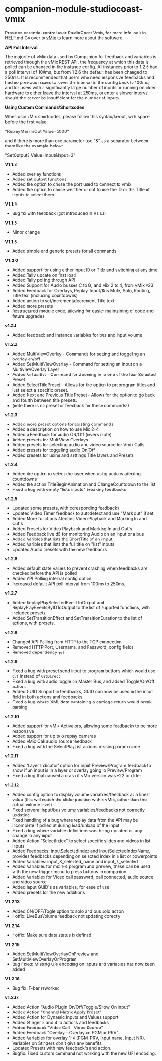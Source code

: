 # companion-module-studiocoast-vmix

Provides essential control over StudioCoast Vmix, for more info look in HELP.md
Go over to [vMix](https://www.vmix.com/) to learn more about the software.

**API Poll Interval**

The majority of vMix data used by Companion for feedback and variables is retrieved through the vMix REST API, the frequency at which this data is polled can be changed in the instance config. All instances prior to 1.2.6 had a poll interval of 100ms, but from 1.2.6 the default has been changed to 250ms. It is recommended that users who need responsive feedbacks and had no previous issues to lower the interval in the config back to 100ms, and for users with a significantly large number of inputs or running on older hardware to either leave the interval at 250ms, or enter a slower interval should the server be insufficient for the number of inputs.

**Using Custom Commands/Shortcodes**

When usin vMix shortcodes, please follow this syntax/layout, with space before the first value:

"ReplayMarkInOut Value=5000"

and if there is more than one parameter use "&" as a separator between them like the example below:

"SetOutput2 Value=Input&Input=3"

**V1.1.3**
* Added overlay functions
* Added set output functions
* Added the option to chose the port used to connect to vmix
* Added the option to chose weather or not to use the ID or the Title of inputs to select them

**V1.1.4**
* Bug fix with feedback (got introduced in V1.1.3)

**V1.1.5**
* Minor change

**V1.1.6**
* Added simple and generic presets for all commands

**V1.2.0**
* Added support for using either input ID or Title and switching at any time
* Added Tally update on first load
* Added Tally polling through API
* Added Support for Audio busses C to G, and Mix 2 to 4, from vMix v23
* Added Feedback for Overlays, Replay, Input/Bus Mute, Solo, Routing, Title text (including countdowns)
* Added action to set/increment/decrement Title text
* Added more presets
* Restructured module code, allowing for easier maintaining of code and future upgrades

**v1.2.1**
* Added feedback and instance variables for bus and input volume

**v1.2.2**
* Added MultiViewOverlay - Commands for setting and toggeling an overlay on/off
* Added SetMultiViewOverlay - Command for setting an Input on a MultiviewOverlay Layer
* Added VirtualSet - Command for Zooming in to one of the four Selected Preset
* Added SelectTitlePreset - Allows for the option to preprogram titles and just select a specific preset.
* Added Next and Previous Title Preset - Allows for the option to go back and fourth between title presets. 
* (note there is no preset or feedback for these commands!)

**v1.2.3**
* Added more preset options for existing commands
* Added a description on how to use Mix 2-4
* Added a Feedback for audio ON/Off (invers mute)
* Added presets for MultiView Overlays
* Added presets for selecting audio and video source for Vmix Calls
* Added presets for toggeling audio On/Off
* Added presets for using and settings Title layers and Presets

**v1.2.4**
* Added the option to select the layer when using actions afecting countdowns
* Added the action TitleBeginAnimation and ChangeCountdown to the list
* Fixed a bug with empty "lists inputs" breaking feedbacks

**v1.2.5**
* Updated some presets, with coresponding feedbacks
* Updated Video Timer feedback to autodetect and use "Mark out" if set
* Added More functions Afecting Video Playback and Marking In and Out's
* Added Presets for Video Playback and Marking In and Out's
* Added Feedback live dB for monitoring Audio on an input or a bus
* Added Varibles that lists the ShortTitle of an imput
* Added Varibles that lists the full title on "list" inputs 
* Updated Audio presets with the new feedbacks

**v1.2.6**
* Added default state values to prevent crashing when feedbacks are checked before the API is polled
* Added API Polling interval config option
* Increased default API poll interval from 100ms to 250ms.

**v1.2.7**
* Added ReplayPlaySelectedEventToOutput and ReplayPlayEventsByIDToOutput to the list of suported functions, with included presets.
* Added SetTransitionEffect and SetTransitionDuration to the list of actions, with presets.

**v1.2.8**
* Changed API Polling from HTTP to the TCP connection
* Removed HTTP Port, Username, and Password, config fields
* Removed dependency `got`

**v1.2.9**
* Fixed a bug with preset send input to program buttons which would use `Cut` instead of `CutDirect`
* Fixed a bug with audio toggle on Master Bus, and added Toggle/On/Off action.
* Added GUID Support in feedbacks, GUID can now be used in the input field in both actions and feedbacks.
* Fixed a bug where XML data containing a carriage return would break parsing

**v1.2.10**
* Added support for vMix Activators, allowing some feedbacks to be more responsive
* Added support for up to 8 replay cameras
* Added vMix Call audio source feedback
* Fixed a bug with the SelectPlayList actions missing param name

**v1.2.11**
* Added 'Layer Indicator' option for input Preview/Program feedback to show if an input is in a layer or overlay going to Preview/Program
* Fixed a bug that caused a crash if vMix version was v22 or older

**v1.2.12**
* Added config option to display volume variables/feedback as a linear value (this will match the slider position within vMix, rather than the actual volume level)
* Fixed serveral input/bus volume variables/feedbacks not correctly updating
* Fixed handling of a bug where replay data from the API may be incomplete if polled at during load/unload of the input
* Fixed a bug where variable definitions was being updated on any change to any input
* Added Action "SelectIndex" to select specific slides and videos in list inputs
* Added Feedbacks: inputSelectedIndex and inputSelectedIndexName, provides feedbacks depending on selected index in a list or powerpoints
* Added Variables: input_X_selected_name and input_X_selected
* Added Variables for mix 1-4 program and preview, these can be used with the new trigger menu to press buttons in companion
* Added Variables for Video call password, call connected, audio source and video source
* Added input GUID's as variables, for ease of use
* Added presets for the new additions

**V1.2.13**
* Added ON/OFF/Togle option to solo and bus solo action
* Hotfix: LiveBusVolume feedback not updating corectly

**V1.2.14**
* Hotfix: Make sure data.status is defined

**V1.2.15**
* Added SetMultiViewOverlayOnPreview and SetMultiViewOverlayOnProgram
* Bug Fixed: Missing URI encoding on inputs and variables has now been added

**V1.2.16**
* Bug fix: T-bar reworked

**v1.2.17**
* Added Action "Audio Plugin On/Off/Toggle/Show On Input"
* Added Action "Channel Matrix Apply Preset"
* Added Action for Dynamic Inputs and Values support
* Added Stinger 3 and 4 to actions and feedbacks
* Added Feedback "Video Call - Video Source"
* Added Feedback "Overlay - Overlay on PGM or PRV"
* Added Variables for overlay 1-4 (PGM, PRV, Input name, Input NR). Variables on Stingers don't give any benefits
* Updated Presets with new feedback's and action.
* Bugfix: Fixed custom command not working with the new URI encoding.
